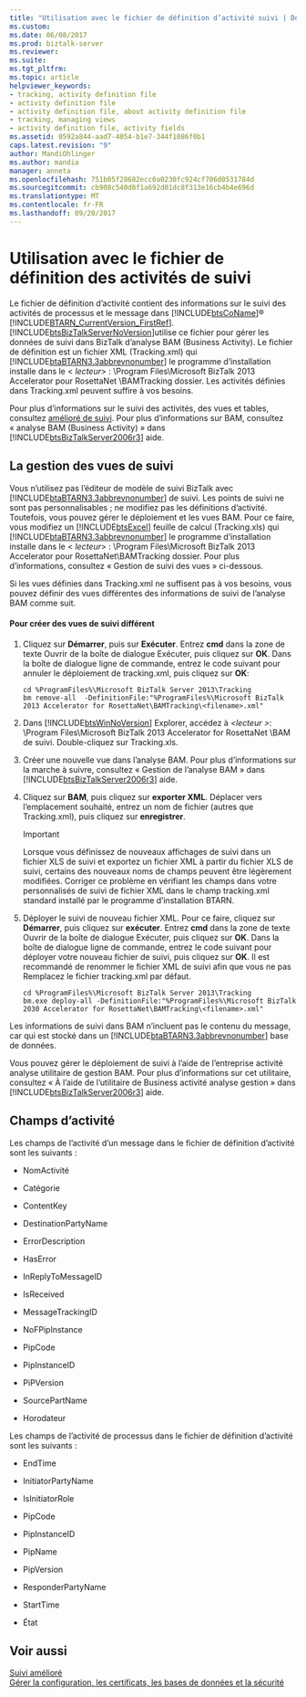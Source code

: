 ```yaml
---
title: "Utilisation avec le fichier de définition d’activité suivi | Documents Microsoft"
ms.custom: 
ms.date: 06/08/2017
ms.prod: biztalk-server
ms.reviewer: 
ms.suite: 
ms.tgt_pltfrm: 
ms.topic: article
helpviewer_keywords:
- tracking, activity definition file
- activity definition file
- activity definition file, about activity definition file
- tracking, managing views
- activity definition file, activity fields
ms.assetid: 0592a844-aad7-4054-b1e7-344f1086f0b1
caps.latest.revision: "9"
author: MandiOhlinger
ms.author: mandia
manager: anneta
ms.openlocfilehash: 751b05f28682ecc0a0230fc924cf706d0531784d
ms.sourcegitcommit: cb908c540d8f1a692d01dc8f313e16cb4b4e696d
ms.translationtype: MT
ms.contentlocale: fr-FR
ms.lasthandoff: 09/20/2017
---
```

# <a name="working-with-the-tracking-activity-definition-file"></a>Utilisation avec le fichier de définition des activités de suivi
Le fichier de définition d’activité contient des informations sur le suivi des activités de processus et le message dans [!INCLUDE[btsCoName](../../includes/btsconame-md.md)]® [!INCLUDE[BTARN_CurrentVersion_FirstRef](../../includes/btarn-currentversion-firstref-md.md)]. [!INCLUDE[btsBizTalkServerNoVersion](../../includes/btsbiztalkservernoversion-md.md)]utilise ce fichier pour gérer les données de suivi dans BizTalk d’analyse BAM (Business Activity). Le fichier de définition est un fichier XML (Tracking.xml) qui [!INCLUDE[btaBTARN3.3abbrevnonumber](../../includes/btabtarn3-3abbrevnonumber-md.md)] le programme d’installation installe dans le \< *lecteur*> : \Program Files\Microsoft BizTalk 2013 Accelerator pour RosettaNet \BAMTracking dossier. Les activités définies dans Tracking.xml peuvent suffire à vos besoins.  
  
 Pour plus d’informations sur le suivi des activités, des vues et tables, consultez [amélioré de suivi](../../adapters-and-accelerators/accelerator-rosettanet/enhanced-tracking.md). Pour plus d’informations sur BAM, consultez « analyse BAM (Business Activity) » dans [!INCLUDE[btsBizTalkServer2006r3](../../includes/btsbiztalkserver2006r3-md.md)] aide.  
  
## <a name="managing-tracking-views"></a>La gestion des vues de suivi  
 Vous n’utilisez pas l’éditeur de modèle de suivi BizTalk avec [!INCLUDE[btaBTARN3.3abbrevnonumber](../../includes/btabtarn3-3abbrevnonumber-md.md)] de suivi. Les points de suivi ne sont pas personnalisables ; ne modifiez pas les définitions d’activité. Toutefois, vous pouvez gérer le déploiement et les vues BAM. Pour ce faire, vous modifiez un [!INCLUDE[btsExcel](../../includes/btsexcel-md.md)] feuille de calcul (Tracking.xls) qui [!INCLUDE[btaBTARN3.3abbrevnonumber](../../includes/btabtarn3-3abbrevnonumber-md.md)] le programme d’installation installe dans le \< *lecteur*> : \Program Files\Microsoft BizTalk 2013 Accelerator pour RosettaNet\BAMTracking dossier. Pour plus d’informations, consultez « Gestion de suivi des vues » ci-dessous.  
  
 Si les vues définies dans Tracking.xml ne suffisent pas à vos besoins, vous pouvez définir des vues différentes des informations de suivi de l’analyse BAM comme suit.  
  
#### <a name="to-create-different-tracking-views"></a>Pour créer des vues de suivi différent  
  
1.  Cliquez sur **Démarrer**, puis sur **Exécuter**. Entrez **cmd** dans la zone de texte Ouvrir de la boîte de dialogue Exécuter, puis cliquez sur **OK**. Dans la boîte de dialogue ligne de commande, entrez le code suivant pour annuler le déploiement de tracking.xml, puis cliquez sur **OK**:  
  
    ```  
    cd %ProgramFiles%\Microsoft BizTalk Server 2013\Tracking  
    bm remove-all  -DefinitionFile:"%ProgramFiles%\Microsoft BizTalk 2013 Accelerator for RosettaNet\BAMTracking\<filename>.xml"  
    ```  
  
2.  Dans [!INCLUDE[btsWinNoVersion](../../includes/btswinnoversion-md.md)] Explorer, accédez à  *\<lecteur >*: \Program Files\Microsoft BizTalk 2013 Accelerator for RosettaNet \BAM de suivi. Double-cliquez sur Tracking.xls.  
  
3.  Créer une nouvelle vue dans l’analyse BAM. Pour plus d’informations sur la marche à suivre, consultez « Gestion de l’analyse BAM » dans [!INCLUDE[btsBizTalkServer2006r3](../../includes/btsbiztalkserver2006r3-md.md)] aide.  
  
4.  Cliquez sur **BAM**, puis cliquez sur **exporter XML**. Déplacer vers l’emplacement souhaité, entrez un nom de fichier (autres que Tracking.xml), puis cliquez sur **enregistrer**.  
  
    > [!IMPORTANT]
    >  Lorsque vous définissez de nouveaux affichages de suivi dans un fichier XLS de suivi et exportez un fichier XML à partir du fichier XLS de suivi, certains des nouveaux noms de champs peuvent être légèrement modifiées. Corriger ce problème en vérifiant les champs dans votre personnalisés de suivi de fichier XML dans le champ tracking.xml standard installé par le programme d’installation BTARN.  
  
5.  Déployer le suivi de nouveau fichier XML. Pour ce faire, cliquez sur **Démarrer**, puis cliquez sur **exécuter**. Entrez **cmd** dans la zone de texte Ouvrir de la boîte de dialogue Exécuter, puis cliquez sur **OK**. Dans la boîte de dialogue ligne de commande, entrez le code suivant pour déployer votre nouveau fichier de suivi, puis cliquez sur **OK**. Il est recommandé de renommer le fichier XML de suivi afin que vous ne pas Remplacez le fichier tracking.xml par défaut.  
  
    ```  
    cd %ProgramFiles%\Microsoft BizTalk Server 2013\Tracking  
    bm.exe deploy-all -DefinitionFile:"%ProgramFiles%\Microsoft BizTalk 2030 Accelerator for RosettaNet\BAMTracking\<filename>.xml"  
    ```  
  
 Les informations de suivi dans BAM n’incluent pas le contenu du message, car qui est stocké dans un [!INCLUDE[btaBTARN3.3abbrevnonumber](../../includes/btabtarn3-3abbrevnonumber-md.md)] base de données.  
  
 Vous pouvez gérer le déploiement de suivi à l’aide de l’entreprise activité analyse utilitaire de gestion BAM. Pour plus d’informations sur cet utilitaire, consultez « À l’aide de l’utilitaire de Business activité analyse gestion » dans [!INCLUDE[btsBizTalkServer2006r3](../../includes/btsbiztalkserver2006r3-md.md)] aide.  
  
## <a name="activity-fields"></a>Champs d’activité  
 Les champs de l’activité d’un message dans le fichier de définition d’activité sont les suivants :  
  
-   NomActivité  
  
-   Catégorie  
  
-   ContentKey  
  
-   DestinationPartyName  
  
-   ErrorDescription  
  
-   HasError  
  
-   InReplyToMessageID  
  
-   IsReceived  
  
-   MessageTrackingID  
  
-   NoFPipInstance  
  
-   PipCode  
  
-   PipInstanceID  
  
-   PiPVersion  
  
-   SourcePartName  
  
-   Horodateur  
  
 Les champs de l’activité de processus dans le fichier de définition d’activité sont les suivants :  
  
-   EndTime  
  
-   InitiatorPartyName  
  
-   IsInitiatorRole  
  
-   PipCode  
  
-   PipInstanceID  
  
-   PipName  
  
-   PipVersion  
  
-   ResponderPartyName  
  
-   StartTime  
  
-   État  
  
## <a name="see-also"></a>Voir aussi  
 [Suivi amélioré](../../adapters-and-accelerators/accelerator-rosettanet/enhanced-tracking.md)   
 [Gérer la configuration, les certificats, les bases de données et la sécurité](manage-configuration-certificates-databases-security.md)